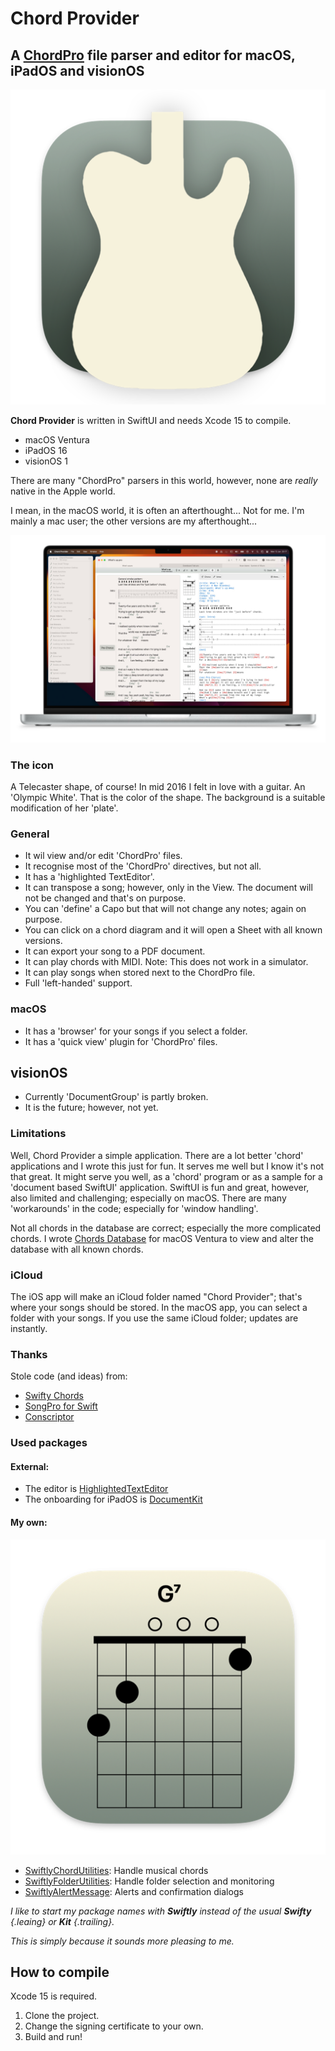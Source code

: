 # Chord Provider

## A [ChordPro](https://www.chordpro.org) file parser and editor for macOS, iPadOS and visionOS

![Icon](https://github.com/Desbeers/Chord-Provider/raw/main/Images/icon.png)

**Chord Provider** is written in SwiftUI and needs Xcode 15 to compile.

- macOS Ventura
- iPadOS 16
- visionOS 1

There are many "ChordPro" parsers in this world, however, none are *really* native in the Apple world.

I mean, in the macOS world, it is often an afterthought... Not for me. I'm mainly a mac user; the other versions are my afterthought...

![Chord Provider](https://github.com/Desbeers/Chord-Provider/raw/main/Images/screenshot-macOS.jpg)

### The icon

A Telecaster shape, of course! In mid 2016 I felt in love with a guitar. An 'Olympic White'. That is the color of the shape. The background is a suitable modification of her 'plate'.

### General

- It wil view and/or edit 'ChordPro' files.
- It recognise most of the 'ChordPro' directives, but not all.
- It has a 'highlighted TextEditor'.
- It can transpose a song; however, only in the View. The document will not be changed and that's on purpose.
- You can 'define' a Capo but that will not change any notes; again on purpose.
- You can click on a chord diagram and it will open a Sheet with all known versions.
- It can export your song to a PDF document.
- It can play chords with MIDI. Note: This does not work in a simulator.
- It can play songs when stored next to the ChordPro file.
- Full 'left-handed' support.


### macOS

- It has a 'browser' for your songs if you select a folder.
- It has a 'quick view' plugin for 'ChordPro' files.

## visionOS

- Currently 'DocumentGroup' is partly broken.
- It is the future; however, not yet.
  
### Limitations

Well, Chord Provider a simple application. There are a lot better 'chord' applications and I wrote this just for fun. It serves me well but I know it's not that great. It might serve you well, as a 'chord' program or as a sample for a 'document based SwiftUI' application. SwiftUI is fun and great, however, also limited and challenging; especially on macOS. There are many 'workarounds' in the code; especially for 'window handling'.

Not all chords in the database are correct; especially the more complicated chords. I wrote [Chords Database](https://github.com/Desbeers/Chords-Database) for macOS Ventura to view and alter the database with all known chords.

### iCloud

The iOS app will make an iCloud folder named "Chord Provider"; that's where your songs should be stored. In the macOS app, you can select a folder with your songs. If you use the same iCloud folder; updates are instantly.

### Thanks

Stole code (and ideas) from:
- [Swifty Chords](https://github.com/BeauNouvelle/SwiftyGuitarChords)
- [SongPro for Swift](https://github.com/SongProOrg/songpro-swift)
- [Conscriptor](https://github.com/dbarsamian/conscriptor)

### Used packages

#### External:

- The editor is [HighlightedTextEditor](https://github.com/kyle-n/HighlightedTextEditor)
- The onboarding for iPadOS is [DocumentKit](https://github.com/danielsaidi/DocumentKit)

#### My own:

![Icon](https://github.com/Desbeers/SwiftlyChordUtilities/raw/main/Images/icon.png)

- [SwiftlyChordUtilities](https://github.com/Desbeers/SwiftlyChordUtilities): Handle musical chords
- [SwiftlyFolderUtilities](https://github.com/Desbeers/SwiftlyFolderUtilities): Handle folder selection and monitoring
- [SwiftlyAlertMessage](https://github.com/Desbeers/SwiftlyAlertMessage): Alerts and confirmation dialogs

*I like to start my package names with **Swiftly** instead of the usual **Swifty** {.leaing} or **Kit** {.trailing}.*

*This is simply because it sounds more pleasing to me.*

## How to compile

Xcode 15 is required.

1. Clone the project.
2. Change the signing certificate to your own.
2. Build and run!
